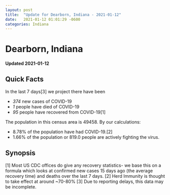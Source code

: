 ```yaml
---
layout: post
title:  "Update for Dearborn, Indiana - 2021-01-12"
date:   2021-01-12 01:01:29 -0600
categories: Indiana
---
```


# Dearborn, Indiana
#### Updated 2021-01-12

## Quick Facts

In the last 7 days[3] we project there have been
- *374* new cases of COVID-19
- *1* people have died of COVID-19
- *95* people have recovered from COVID-19[1]

The population in this census area is 49458. By our calculations:
- 8.78% of the population have had COVID-19.[2]
- 1.66% of the population or 819.0 people are actively fighting the virus.

## Synopsis




[1] Most US CDC offices do give any recovery statistics- we base this on a formula which looks at confirmed new cases
15 days ago (the average recovery time) and deaths over the last 7 days.
[2] Herd Immunity is thought to take effect at around ~70-80%
[3] Due to reporting delays, this data may be incomplete. 
    